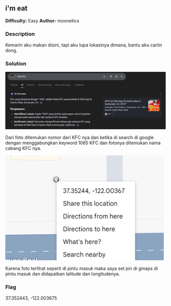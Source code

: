 ## i'm eat
**Difficulty:** Easy
**Author:** moonetics

### Description
Kemarin aku makan disini, tapi aku lupa lokasinya dimana, bantu aku cariin dong.

### Solution
![alt text](image.png)

Dari foto ditemukan nomor dari KFC nya dan ketika di search di google dengan menggabungkan keyword 1065 KFC dan fotonya ditemukan nama cabang KFC nya.

![alt text](image-1.png)

Karena foto terlihat seperti di pintu masuk maka saya set pin di gmaps di pintu masuk dan didapatkan lalitude dan longitudenya.

### Flag
37.352443, -122.003675
